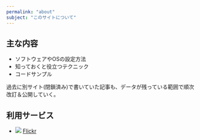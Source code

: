 ```yaml
---
permalink: "about"
subject: "このサイトについて"
---
```


## 主な内容

- ソフトウェアやOSの設定方法
- 知っておくと役立つテクニック
- コードサンプル

過去に別サイト(閉鎖済み)で書いていた記事も、データが残っている範囲で順次改訂＆公開していく。

<!--
## 過去記事の一覧

下記リンクにて、カテゴリ別の全ログを公開している。

- <a href="archive">アーカイブ</a>
-->

## 利用サービス

- <img src="/asset/image/favicon/flickr.ico" class="favicon"> [Flickr](http://flic.kr)


